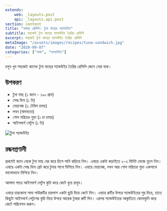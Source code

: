 ```yaml
---
extends:
    web: _layouts.post
    api: _layouts.api.post
section: content
title: "নাস্তার রেসিপি: টুনা মাছের স্যান্ডউইচ"
subtitle: সহজেই টুনা মাছের স্যান্ডউইচ তৈরির রেসিপি
excerpt: সহজেই টুনা মাছের স্যান্ডউইচ তৈরির রেসিপি
metaImage: "/assets/images/recipes/tuna-sandwich.jpg"
date: "2020-09-07"
categories: ["নাস্তা", "স্যান্ডউইচ"]
---
```


চলুন খুব সহজেই ক্যানড টুনা মাছের স্যান্ডউইচ তৈরির রেসিপি জেনে নেয়া যাক।

## উপকরণ

- টুনা মাছ (১ ক্যান - ১৯০ গ্রাম)
- সেদ্ধ ডিম (১ টা)
- মেয়নেজ (২ টেবিল চামচ)
- লবন (স্বাদমতো)
- গোল মরিচের গুড়া (১ চা চামচ)
- আইসবার্গ লেটুস (১ টা)

![টুনা স্যান্ডউইচ](/assets/images/recipes/tuna-sandwich.jpg)

## রন্ধনপ্রণালী

প্রথমেই ক্যান থেকে টুনা মাছ বের করে চিপে পানি ঝড়িয়ে নিন। এবারে একটা কড়াইতে ২-৩ মিনিট ভেজে তুলে নিন।
এবারে একটা সেদ্ধ ডিম গ্রেট করে টুনার সাথে মিশিয়ে নিন। এবারে মেয়নেজ, লবন আর গোল মরিচের গুড়া একসাথে
ভালোভাবে মিশিয়ে নিন।

আলাদা পাত্রে আইসবার্গ লেটুস কুচি করে কেটে ধুয়ে রাখুন।

এবারে চারকোনা সাদা পাউরুটির চারপাশ একটা ছুরি দিয়ে কেটে নিন। এবারে রুটির উপরে স্যান্ডউইচের পুর দিয়ে,
তাতে কিছুটা আইসবার্গ লেটুসের কুচি দিয়ে উপরে আরেক টুকরা রুটি দিন। এরপর স্যান্ডউইচের আকৃতিতে কোনাকুনি
করে কেটে পরিবেশন করুন।
